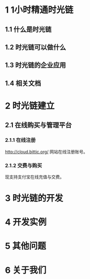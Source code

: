 # 1 1小时精通时光链

## 1.1  什么是时光链

## 1.2  时光链可以做什么

## 1.3  时光链的企业应用

## 1.4  相关文档

#  2 时光链建立

## 2.1  在线购买与管理平台

### 2.1.1 在线注册

http://cloud.bittic.org/ 网站在线注册账号。

### 2.1.2 交费与购买

现支持支付宝在线充值与交费。


#  3 时光链的开发

#  4 开发实例

#  5 其他问题

#  6 关于我们

